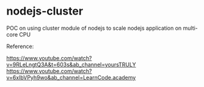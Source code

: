 # nodejs-cluster
POC on using cluster module of nodejs to scale nodejs application on multi-core CPU

Reference:

https://www.youtube.com/watch?v=9RLeLngtQ3A&t=603s&ab_channel=yoursTRULY
https://www.youtube.com/watch?v=6xIbVPyh9wo&ab_channel=LearnCode.academy

